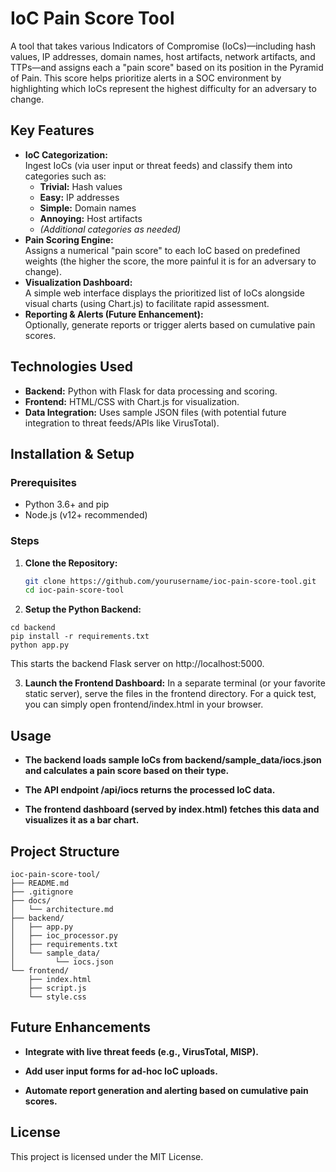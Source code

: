 # IoC Pain Score Tool

A tool that takes various Indicators of Compromise (IoCs)—including hash values, IP addresses, domain names, host artifacts, network artifacts, and TTPs—and assigns each a "pain score" based on its position in the Pyramid of Pain. This score helps prioritize alerts in a SOC environment by highlighting which IoCs represent the highest difficulty for an adversary to change.

## Key Features
- **IoC Categorization:**  
  Ingest IoCs (via user input or threat feeds) and classify them into categories such as:
  - **Trivial:** Hash values  
  - **Easy:** IP addresses  
  - **Simple:** Domain names  
  - **Annoying:** Host artifacts  
  - *(Additional categories as needed)*
- **Pain Scoring Engine:**  
  Assigns a numerical "pain score" to each IoC based on predefined weights (the higher the score, the more painful it is for an adversary to change).
- **Visualization Dashboard:**  
  A simple web interface displays the prioritized list of IoCs alongside visual charts (using Chart.js) to facilitate rapid assessment.
- **Reporting & Alerts (Future Enhancement):**  
  Optionally, generate reports or trigger alerts based on cumulative pain scores.

## Technologies Used
- **Backend:** Python with Flask for data processing and scoring.
- **Frontend:** HTML/CSS with Chart.js for visualization.
- **Data Integration:** Uses sample JSON files (with potential future integration to threat feeds/APIs like VirusTotal).

## Installation & Setup

### Prerequisites
- Python 3.6+ and pip  
- Node.js (v12+ recommended)

### Steps

1. **Clone the Repository:**

   ```bash
   git clone https://github.com/yourusername/ioc-pain-score-tool.git
   cd ioc-pain-score-tool
   ```
2.  **Setup the Python Backend:**

  ```
  cd backend
  pip install -r requirements.txt
  python app.py
  ```
  This starts the backend Flask server on http://localhost:5000.
  
3.  **Launch the Frontend Dashboard:**
  In a separate terminal (or your favorite static server), serve the files in the frontend directory. For a quick test, you can simply open frontend/index.html in your browser.

##  Usage
- **The backend loads sample IoCs from backend/sample_data/iocs.json and calculates a pain score based on their type.**

- **The API endpoint /api/iocs returns the processed IoC data.**

- **The frontend dashboard (served by index.html) fetches this data and visualizes it as a bar chart.**

## Project Structure
```
ioc-pain-score-tool/
├── README.md
├── .gitignore
├── docs/
│   └── architecture.md
├── backend/
│   ├── app.py
│   ├── ioc_processor.py
│   ├── requirements.txt
│   └── sample_data/
│         └── iocs.json
└── frontend/
    ├── index.html
    ├── script.js
    └── style.css
```
## Future Enhancements

- **Integrate with live threat feeds (e.g., VirusTotal, MISP).**

- **Add user input forms for ad-hoc IoC uploads.**

- **Automate report generation and alerting based on cumulative pain scores.**

## License

This project is licensed under the MIT License.

